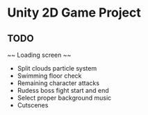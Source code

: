 # Unity 2D Game Project

## TODO
~~ Loading screen ~~
- Split clouds particle system
- Swimming floor check
- Remaining character attacks
- Rudess boss fight start and end
- Select proper background music
- Cutscenes
